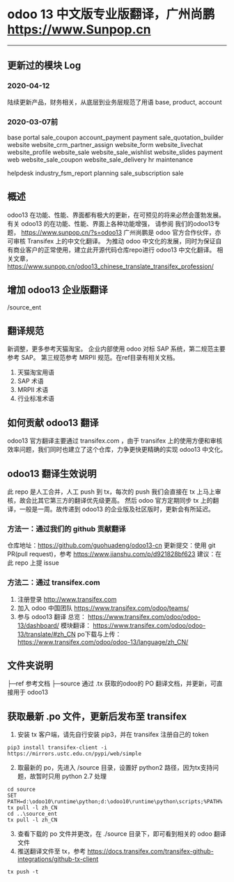 # odoo 13 中文版专业版翻译，广州尚鹏 https://www.Sunpop.cn
---------------------------------------
## 更新过的模块 Log
### 2020-04-12
陆续更新产品，财务相关，从底层到业务层规范了用语
base, product, account

### 2020-03-07前
base
portal
sale_coupon
account_payment
payment
sale_quotation_builder
website
website_crm_partner_assign
website_form
website_livechat
website_profile
website_sale
website_sale_wishlist
website_slides
payment
web
website_sale_coupon
website_sale_delivery
hr
maintenance


helpdesk
industry_fsm_report
planning
sale_subscription
sale
## 概述
odoo13 在功能、性能、界面都有极大的更新，在可预见的将来必然会蓬勃发展。有关 odoo13 的在功能、性能、界面上各种功能增强，
请参阅 我们的odoo13专题， https://www.sunpop.cn/?s=odoo13
广州尚鹏是 odoo 官方合作伙伴，亦可审核 Transifex 上的中文化翻译。
为推动 odoo 中文化的发展，同时为保证自有商业客户的正常使用，建立此开源代码仓库repo进行 odoo13 中文化翻译。
相关文章，https://www.sunpop.cn/odoo13_chinese_translate_transifex_profession/

## 增加 odoo13 企业版翻译
/source_ent

## 翻译规范
新调整，更多参考天猫淘宝。
企业内部使用 odoo 对标 SAP 系统，第二规范主要参考 SAP。
第三规范参考 MRPII 规范。在ref目录有相关文档。
1. 天猫淘宝用语
2. SAP 术语
3. MRPII 术语
4. 行业标准术语

## 如何贡献 odoo13 翻译
odoo13 官方翻译主要通过 transifex.com ，由于 transifex 上的使用方便和审核效率问题，我们同时也建立了这个仓库，力争更快更精确的实现 odoo13 中文化。

## odoo13 翻译生效说明
此 repo 是人工合并，人工 push 到 tx，每次的 push 我们会直接在 tx 上马上审核，故会比其它第三方的翻译优先级更高。
然后 odoo 官方定期同步 tx 上的翻译，一般是一周。故传递到 odoo13 的企业版及社区版时，更新会有所延迟。

### 方法一：通过我们的 github 贡献翻译
仓库地址：https://github.com/guohuadeng/odoo13-cn
更新提交：使用 git PR(pull request)，参考 https://www.jianshu.com/p/d921828bf623
建议：在此 repo 上提 issue

### 方法二：通过 transifex.com
1. 注册登录
http://www.transifex.com 
2. 加入 odoo 中国团队
https://www.transifex.com/odoo/teams/
3. 参与 odoo13 翻译
总览： https://www.transifex.com/odoo/odoo-13/dashboard/
模块翻译： https://www.transifex.com/odoo/odoo-13/translate/#zh_CN
po下载与上传： https://www.transifex.com/odoo/odoo-13/language/zh_CN/

## 文件夹说明
├─ref    参考文档
├─source    通过 .tx 获取的odoo的 PO 翻译文档，并更新，可直接用于 odoo13

## 获取最新 .po 文件，更新后发布至 transifex
1. 安装 tx 客户端，请先自行安装 pip3，并在 transifex 注册自己的 token
```
pip3 install transifex-client -i https://mirrors.ustc.edu.cn/pypi/web/simple
```
2. 取最新的 po，先进入 /source 目录，设置好 python2 路径，因为tx支持问题，故暂时只用 python 2.7 处理
```
cd source
SET PATH=d:\odoo10\runtime\python;d:\odoo10\runtime\python\scripts;%PATH%
tx pull -l zh_CN
cd ..\source_ent
tx pull -l zh_CN
```
3. 查看下载的 po 文件并更改，在 ./source 目录下，即可看到相关的 odoo 翻译文件
4. 推送翻译文件至 tx，参考 https://docs.transifex.com/transifex-github-integrations/github-tx-client
```
tx push -t
```



